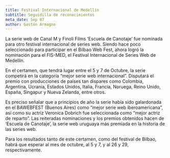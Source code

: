 ```yaml
---
title: Festival Internacional de Medellín
subtitle: Seguidilla de reconocimientos
meta_date: Sep 07
author: Gastón Armagno
---
```


La serie web de Canal M y Finoli Films ‘Escuela de Canotaje’ fue nominada para otro festival
internacional de series web. Siendo hace poco seleccionado para participar en el Bilbao Web
Fest, ahora logró la nominación para el FIS-MED, el Festival Internacional de Series Web de
Medellín.

En el certamen, que tendrá lugar entre el 5 y 7 de Octubre, la serie competirá en la
categoría “mejor serie web internacional”. Disputará el premio con producciones de países
tan dispares como Colombia, Argentina, Ucrania, Estados Unidos, Italia, Francia, Noruega,
Reino Unido, España, Singapur y Nueva Zelanda, entre otros.
    
Es preciso señalar que a principios de año la serie había sido galardonada en el BAWEBFEST
(Buenos Aires) como “mejor serie web iberoamericana”, así como su actriz Veronica Dobrich
fue seleccionada como “mejor actriz de reparto”. Las reiteradas nominaciones y los premios
obtenidos hacen de ‘Escuela de Canotaje’, la serie web uruguaya más premiada en la historia
de las series web.
    
Para los resultados tanto de este certamen, como del festival de Bilbao, habrá que esperar al
mes de octubre, al 5 y 7, y al 26 y 29, respectivamente.
